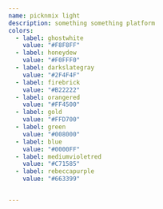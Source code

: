 ```yaml
---
name: picknmix light
description: something something platform
colors:
  - label: ghostwhite
    value: "#F8F8FF"
  - label: honeydew
    value: "#F0FFF0"
  - label: darkslategray
    value: "#2F4F4F"
  - label: firebrick
    value: "#B22222"
  - label: orangered
    value: "#FF4500"
  - label: gold
    value: "#FFD700"
  - label: green
    value: "#008000"
  - label: blue
    value: "#0000FF"
  - label: mediumvioletred
    value: "#C71585"
  - label: rebeccapurple
    value: "#663399"


---
```


